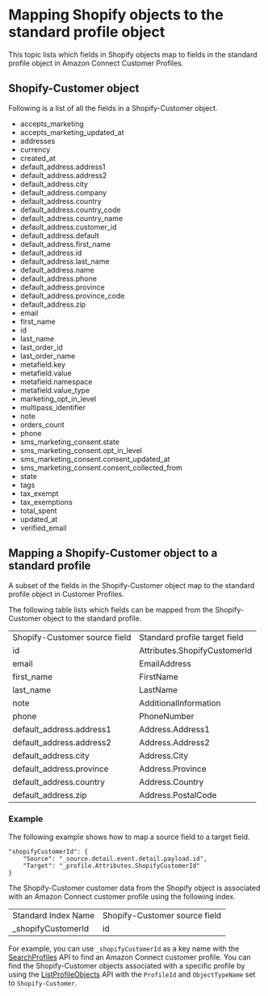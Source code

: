 # Mapping Shopify objects to the standard profile object<a name="mapping-shopify-objects"></a>

This topic lists which fields in Shopify objects map to fields in the standard profile object in Amazon Connect Customer Profiles\.

## Shopify\-Customer object<a name="shopify-identify-object"></a>

Following is a list of all the fields in a Shopify\-Customer object\.


+ accepts\_marketing
+ accepts\_marketing\_updated\_at
+ addresses
+ currency
+ created\_at
+ default\_address\.address1
+ default\_address\.address2
+ default\_address\.city
+ default\_address\.company
+ default\_address\.country
+ default\_address\.country\_code
+ default\_address\.country\_name
+ default\_address\.customer\_id
+ default\_address\.default
+ default\_address\.first\_name
+ default\_address\.id
+ default\_address\.last\_name
+ default\_address\.name
+ default\_address\.phone
+ default\_address\.province
+ default\_address\.province\_code
+ default\_address\.zip
+ email
+ first\_name
+ id
+ last\_name
+ last\_order\_id
+ last\_order\_name
+ metafield\.key
+ metafield\.value
+ metafield\.namespace
+ metafield\.value\_type
+ marketing\_opt\_in\_level
+ multipass\_identifier
+ note
+ orders\_count
+ phone
+ sms\_marketing\_consent\.state
+ sms\_marketing\_consent\.opt\_in\_level
+ sms\_marketing\_consent\.consent\_updated\_at
+ sms\_marketing\_consent\.consent\_collected\_from
+ state
+ tags
+ tax\_exempt
+ tax\_exemptions
+ total\_spent
+ updated\_at
+ verified\_email

## Mapping a Shopify\-Customer object to a standard profile<a name="mapping-shopify-customer-object"></a>

A subset of the fields in the Shopify\-Customer object map to the standard profile object in Customer Profiles\. 

The following table lists which fields can be mapped from the Shopify\-Customer object to the standard profile\.


|  |  | 
| --- |--- |
| Shopify\-Customer source field | Standard profile target field | 
| id | Attributes\.ShopifyCustomerId | 
| email | EmailAddress | 
| first\_name | FirstName | 
| last\_name | LastName | 
| note | AdditionalInformation | 
| phone | PhoneNumber | 
| default\_address\.address1 | Address\.Address1 | 
| default\_address\.address2 | Address\.Address2 | 
| default\_address\.city | Address\.City | 
| default\_address\.province | Address\.Province | 
| default\_address\.country | Address\.Country | 
| default\_address\.zip | Address\.PostalCode | 

### Example<a name="example-mapping-shopify-customer-object"></a>

The following example shows how to map a source field to a target field\.

```
"shopifyCustomerId": {
    "Source": "_source.detail.event.detail.payload.id",
    "Target": "_profile.Attributes.ShopifyCustomerId"
}
```

The Shopify\-Customer customer data from the Shopify object is associated with an Amazon Connect customer profile using the following index\.


|  |  | 
| --- |--- |
| Standard Index Name | Shopify\-Customer source field | 
| \_shopifyCustomerId | id | 

For example, you can use `_shopifyCustomerId` as a key name with the [SearchProfiles](https://docs.aws.amazon.com/customerprofiles/latest/APIReference/API_SearchProfiles.html) API to find an Amazon Connect customer profile\. You can find the Shopify\-Customer objects associated with a specific profile by using the [ListProfileObjects](https://docs.aws.amazon.com/customerprofiles/latest/APIReference/API_ListProfileObjects.html) API with the `ProfileId` and `ObjectTypeName` set to `Shopify-Customer`\.